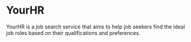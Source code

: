 # YourHR
YourHR is a job search service that aims to help job seekers find the ideal job roles based on their qualifications and preferences.
